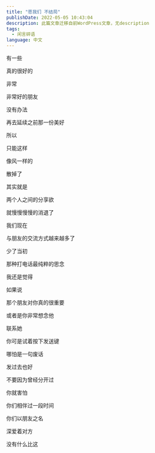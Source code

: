 ```yaml
---
title: "愿我们 不结局"
publishDate: 2022-05-05 10:43:04 
description: 此篇文章迁移自前WordPress文章，无description
tags:
  - 闲言碎语
language: 中文
---
```


有一些

真的很好的

非常

非常好的朋友

没有办法

再去延续之前那一份美好

所以

只能这样

像风一样的

散掉了

其实就是

两个人之间的分享欲

就慢慢慢慢的消退了

我们现在

与朋友的交流方式越来越多了

少了当初

那种打电话最纯粹的思念

我还是觉得

如果说

那个朋友对你真的很重要

或者是你非常想念他

联系她

你可是试着按下发送键

哪怕是一句废话

发过去也好

不要因为曾经分开过

你就害怕

你们相伴过一段时间

你们以朋友之名

深爱着对方

没有什么比这
